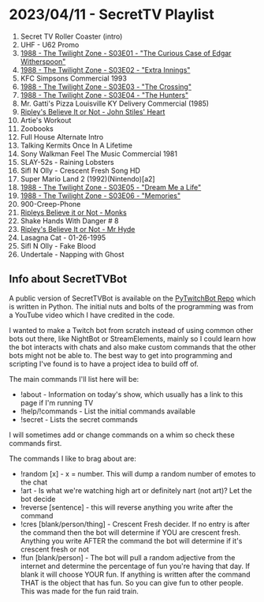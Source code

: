 # 2023/04/11 - SecretTV Playlist

1. Secret TV Roller Coaster (intro)
2. UHF - U62 Promo
3. [1988 - The Twilight Zone - S03E01 - "The Curious Case of Edgar Witherspoon"](https://en.wikipedia.org/wiki/The_Curious_Case_of_Edgar_Witherspoon)
4. [1988 - The Twilight Zone - S03E02 - "Extra Innings"](https://en.wikipedia.org/wiki/Extra_Innings_(The_Twilight_Zone))
5. KFC Simpsons Commercial 1993
6. [1988 - The Twilight Zone - S03E03 - "The Crossing"](https://en.wikipedia.org/wiki/The_Crossing_(The_Twilight_Zone))
7. [1988 - The Twilight Zone - S03E04 - "The Hunters"](https://en.wikipedia.org/wiki/The_Hunters_(The_Twilight_Zone))
8. Mr. Gatti's Pizza Louisville KY Delivery Commercial (1985)
9. [Ripley's Believe It or Not -  John Stiles' Heart](https://en.wikipedia.org/wiki/Ripley%27s_Believe_It_or_Not!_(1982_TV_series))
10. Artie's Workout
11. Zoobooks
12. Full House Alternate Intro
13. Talking Kermits Once In A Lifetime
14. Sony Walkman Feel The Music Commercial 1981
15. SLAY-52s - Raining Lobsters
16. Sifl N Olly - Crescent Fresh Song HD
17. Super Mario Land 2 (1992)(Nintendo)[a2]
18. [1988 - The Twilight Zone - S03E05 - "Dream Me a Life"](https://en.wikipedia.org/wiki/Dream_Me_a_Life)
19. [1988 - The Twilight Zone - S03E06 - "Memories"](https://en.wikipedia.org/wiki/Memories_(The_Twilight_Zone))
20. 900-Creep-Phone
21. [Ripleys Believe it or Not - Monks](https://en.wikipedia.org/wiki/Ripley%27s_Believe_It_or_Not!_(1982_TV_series))
22. Shake Hands With Danger # 8
23. [Ripley's Believe It or Not -  Mr Hyde](https://en.wikipedia.org/wiki/Ripley%27s_Believe_It_or_Not!_(1982_TV_series))
24. Lasagna Cat - 01-26-1995
25. Sifl N Olly - Fake Blood
26. Undertale - Napping with Ghost




## Info about SecretTVBot

A public version of SecretTVBot is available on the [PyTwitchBot Repo](https://github.com/awbored/PyTwitchBot) which is written in Python.  The initial nuts and bolts of the programming was from a YouTube video which I have credited in the code.

I wanted to make a Twitch bot from scratch instead of using common other bots out there, like NightBot or StreamElements, mainly so I could learn how the bot interacts with chats and also make custom commands that the other bots might not be able to.  The best way to get into programming and scripting I've found is to have a project idea to build off of.

The main commands I'll list here will be:

 - !about - Information on today's show, which usually has a link to this page if I'm running TV
 - !help/!commands - List the initial commands available
 - !secret - Lists the secret commands

I will sometimes add or change commands on a whim so check these commands first.

The commands I like to brag about are:

 - !random [x] - x = number.  This will dump a random number of emotes to the chat
 - !art - Is what we're watching high art or definitely nart (not art)?  Let the bot decide
 - !reverse [sentence] - this will reverse anything you write after the command
 - !cres [blank/person/thing] - Crescent Fresh decider.  If no entry is after the command then the bot will determine if YOU are crescent fresh.  Anything you write AFTER the command the bot will determine if it's crescent fresh or not
 - !fun [blank/person] - The bot will pull a random adjective from the internet and determine the percentage of fun you're having that day.  If blank it will choose YOUR fun.  If anything is written after the command THAT is the object that has fun.  So you can give fun to other people.  This was made for the fun raid train.
